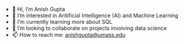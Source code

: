 - 👋 Hi, I’m Anish Gupta
- 👀 I’m interested in Aritificial Intelligence (AI) and Machine Learning
- 🌱 I’m currently learning more about SQL
- 💞️ I’m looking to collaborate on projects involving data science
- 📫 How to reach me: anishgupta@umass.edu

<!---
Anish-Gupta03/Anish-Gupta03 is a ✨ special ✨ repository because its `README.md` (this file) appears on your GitHub profile.
You can click the Preview link to take a look at your changes.
--->
